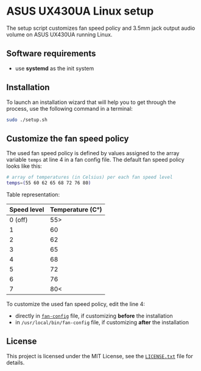 # ASUS UX430UA Linux setup

The setup script customizes fan speed policy and 3.5mm jack output audio volume on ASUS UX430UA running Linux.

## Software requirements

* use **systemd** as the init system

## Installation

To launch an installation wizard that will help you to get through the process, use the following command in a terminal:

```bash
sudo ./setup.sh
```

## Customize the fan speed policy

The used fan speed policy is defined by values assigned to the array variable `temps` at line 4 in a fan config file. The default fan speed policy looks like this:

```bash
# array of temperatures (in Celsius) per each fan speed level
temps=(55 60 62 65 68 72 76 80)
```

Table representation:

| Speed level   | Temperature (C°) |
| ------------- | ---------------- |
| 0 (off)       | 55>              |
| 1             | 60               |
| 2             | 62               |
| 3             | 65               |
| 4             | 68               |
| 5             | 72               |
| 6             | 76               |
| 7             | 80<              |

To customize the used fan speed policy, edit the line 4:

* directly in [`fan-config`](fan-config) file, if customizing **before** the installation
* in `/usr/local/bin/fan-config` file, if customizing **after** the installation

## License

This project is licensed under the MIT License, see the [`LICENSE.txt`](LICENSE.txt) file for details.

